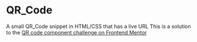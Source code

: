 # QR_Code
A small QR_Code snippet in HTML/CSS that has a live URL 
This is a solution to the [QR code component challenge on Frontend Mentor](https://www.frontendmentor.io/challenges/qr-code-component-iux_sIO_H)

